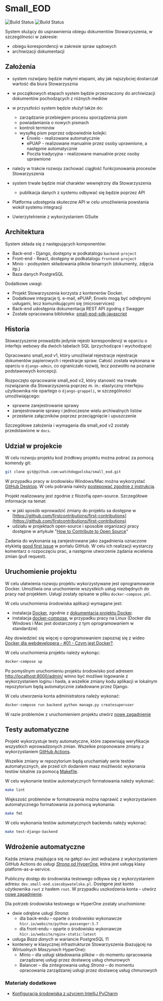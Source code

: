 # Small_EOD

![Build Status](https://github.com/watchdogpolska/small_eod/workflows/Django%20application/badge.svg?branch=dev) ![Build Status](https://github.com/watchdogpolska/small_eod/workflows/YAML%20files/badge.svg?branch=dev)

System służący do usprawnienia obiegu dokumentów Stowarzyszenia, w szczególności w zakresie:

* obiegu korespondencji w zakresie spraw sądowych
* archiwizacji dokumentacji

## Założenia

* system rozwijany będzie małymi etapami, aby jak najszybciej dostarczał wartość dla biura Stowarzysznia
* w początkowych etapach system będzie przeznaczony do archiwizacji dokumentów pochodzących z różnych mediów
* w przyszłości system będzie służył także do:

  * zarządzanie przebiegiem procesu sporządzenia pism
  * powiadamiania o nowych pismach
  * kontroli terminów
  * wysyłkę pism poprzez odpowiednie kolejki:
    * Envelo - realizowane automatycznie
    * ePUAP - realizowane manualnie przez osoby uprawnione, a następnie automatycznie
    * Poczta tradycyjna - realizowane manualnie przez osoby uprawnione

* należy w trakcie rozwoju zachować ciągłość funkcjonowania procesów Stowarzyszenia
* system trwale będzie miał charakter wewnętrzny dla Stowarzyszenia
  * publikacja danych z systemu odbywać się będzie poprzez API
* Platforma udostępnia skuteczne API w celu umożliwienia powstania wokół systemu integracji
* Uwierzytelnienie z wykorzystaniem GSuite

## Architektura

System składa się z następujących komponentów:

* Back-end - Django, dostępny w podkatalogu ```backend-project```
* Front-end - React, dostępny w podkatalogu ```frontend-project```
* Minio - podsystem składowania plików binarnych (dokumenty, zdjęcia itp.)
* Baza danych PostgreSQL

Dodatkowe uwagi:

* Projekt Stowarzyszenia korzysta z kontenerów Docker.
* Dodatkowe integracje tj. e-mail, ePUAP, Envelo mogą być odrębnymi usługami, lecz komunikującymi się (microservices)
* Back-end udostępnia dokumentacja REST API zgodną z Swagger
* Została opracowana biblioteka: [small-eod-sdk-javascript](https://github.com/watchdogpolska/small-eod-sdk-javascript/)

## Historia

Stowarzyszenie prowadziło jedynie rejestr korespondencji w oparciu o interfejs webowy dla dwóch tabelach SQL (przychodzące i wychodzące)

Opracowano small_eod v1, który umożliwiał rejestracje rejestracje dokumentów papierowych i rejestracje spraw. Całość została wykonana w oparciu o ```django-admin```, co ograniczało rozwój, lecz pozwoliło na poznanie podstawowych koncepcji.

Rozpoczęto opracowanie small_eod v2, który stanowić ma trwałe rozwiązanie dla Stowarzyszenia poprzez m. in.: elastyczny interfejsu użytkownika nie opartego o ```django-grappeli```, w szczególności umożliwiającego:

* sprawne zarejestrowanie sprawy
* zarejestrowanie sprawy i jednoczesne wielu archiwalnych listów
* przesłanie załączników poprzez przeciągnięcie i upuszczenie

Szczegółowe założenia i wymagania dla small_eod v2 zostały przedstawione w ```docs```.

## Udział w projekcie

W celu rozwoju projektu kod źródłowy projektu można pobrać za pomocą komendy git:

```bash
git clone git@github.com:watchdogpolska/small_eod.git
```

W przypadku pracy w środowisku Windows/Mac można wykorzystać [GitHub Desktop](https://desktop.github.com/). W celu pobrania należy [postępować zgodnie z instrukcją](https://help.github.com/en/desktop/contributing-to-projects/cloning-a-repository-from-github-to-github-desktop).

Projekt realizowany jest zgodnie z filozofią open-source. Szczegółowe informacje na temat:

* w jaki sposób wprowadzić zmiany do projektu sa dostępne w [https://github.com/firstcontributions/first-contributions](https://github.com/firstcontributions/first-contributions)
* udziału w projektach open-source i sposobie organizacji pracy dostępne w artykule "[How to Contribute to Open Source](https://opensource.guide/how-to-contribute/)"

Zadania do wykonania są zarejestrowane jako zagadnienia oznaczone etykietą [good first issue](https://github.com/watchdogpolska/small_eod/issues?q=is%3Aopen+is%3Aissue+label%3A%22good+first+issue%22) w portalu GitHub. W celu ich realizacji wystarczy komentarz o rozpoczęciu prac, a następnie utworzenie żądania wcielenia zmian (pull request).

## Uruchomienie projektu

W celu ułatwienia rozwoju projektu wykorzystywane jest oprogramowanie Docker. Umożliwia ona uruchomienie wszystkich usług niezbędnych do pracy nad projektem. Usługi zostały opisane w pliku ```docker-compose.yml```.

W celu uruchomienia środowiska aplikacji wymagane jest:

* instalacja [Docker](https://docs.docker.com/install/), zgodnie z [dokumentacją projektu Docker](https://docs.docker.com/install/linux/docker-ce/ubuntu/).
* instalacja [docker-compose](https://docs.docker.com/compose/install/), w przypadku pracy na Linux (Docker dla Windows i Mac jest dostarczony z tym oprogramowaniem w standardzie)

Aby dowiedzieć się więcej o oprogramowaniem zapoznaj się z wideo [Docker dla webdevelopera - #01 - Czym jest Docker?](https://www.youtube.com/watch?v=P4ZC3cFN0WQ).

W celu uruchomienia projektu należy wykonąc:

```bash
docker-compose up
```

Po pomyślnym uruchomieniu projektu środowisko pod adresem [http://localhost:8000/admin/](http://localhost:8000/admin/) winno być możliwe logowanie z wykorzystaniem loginu i hasła, a wszelkie zmiany kodu aplikacji w lokalnym repozytorium będą automatycznie załadowane przez Django.

W celu utworzenia konta administratora należy wykonać:

```bash
docker-compose run backend python manage.py createsuperuser
```

W razie problemów z uruchomieniem projektu utwórz [nowe zagadnienie](https://github.com/watchdogpolska/small_eod/issues/new)

## Testy automatyczne

Projekt wykorzystuje testy automatyczne, które zapewniają weryfikacje wszystkich wprowadzonych zmian. Wszelkie proponowane zmiany z wykorzystaniem [GitHub Actions](https://github.com/watchdogpolska/small_eod/actions).

Wszelkie zmiany w repozytorium będą uruchamiały serie testów automatycznych, ale przed ich dodaniem masz możliwość wykonania testów lokalnie za pomocą [Makefile](https://en.wikipedia.org/wiki/Makefile).

W celu wykonanie testów automatycznych formatowania należy wykonać:

```bash
make lint
```

Większość problemów w formatowania można naprawić z wykorzystaniem automatycznego formatowania za pomocą wykonania:

```bash
make fmt
```

W celu wykonania testów automatycznych backendu należy wykonać:

```bash
make test-django-backend
```

## Wdrożenie automatyczne

Każda zmiana znajdująca się na gałęzi ```dev``` jest wdrażana z wykorzystaniem GitHub Actions do usługi [*Strona* od HyperOne](http://www.hyperone.com/services/compute/website/), która jest usługą klasy
platform-as-a-service.

Publiczny dostęp do środowiska testowego odbywa się z wykorzystaniem adresu: ```dev.small-eod.siecobywatelska.pl```.
Dostępne jest konto użytkownika ```root``` z hasłem ```root```. W przypadku uszkodzenia konta – utwórz [nowe zagadnienie](https://github.com/watchdogpolska/small_eod/issues/new).

Dla potrzeb środowiska testowego w HyperOne zostały uruchomione:

* dwie odrębne usługi *Strona*:
  * dla back-endu – oparte o środowisko wykonawcze `h1cr.io/website/python-passenger:3.7`
  * dla front-endu – oparte o środowisko wykonawcze `h1cr.io/website/nginx-static:latest`
* usługa *Baza danych* w wariancie PostgreSQL 11
* kontenery w klasycznej infrastrukturze Stowarzyszenia (bazującej na *Wirtualnych Maszynach* HyperOne):
  * Minio – dla usługi składowania plików – do momentu opracowania zarządzanej usługi przez dostawcę usług chmurowych
  * Balancer – dla zintegrowania usług *Strona* – do momentu opracowania zarządzanej usługi przez dostawcę usług chmurowych

### Materiały dodatkowe

* [Konfiguracja środowiska z użyciem IntelliJ PyCharm](./docs/pycharm/README.md)

